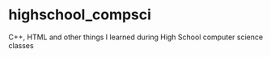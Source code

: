 # highschool_compsci
C++, HTML and other things I learned during High School computer science classes
